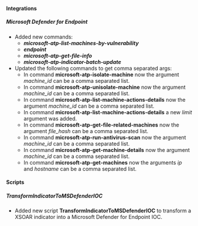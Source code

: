 
#### Integrations
##### Microsoft Defender for Endpoint
- Added new commands:
    - ***microsoft-atp-list-machines-by-vulnerability***
    - ***endpoint***
    - ***microsoft-atp-get-file-info***
    - ***microsoft-atp-indicator-batch-update***
- Updated the following commands to get comma separated args:
  - In command **microsoft-atp-isolate-machine** now the argument *machine_id* can be a comma separated list.
  - In command **microsoft-atp-unisolate-machine** now the argument *machine_id* can be a comma separated list.
  - In command **microsoft-atp-list-machine-actions-details** now the argument *machine_id* can be a comma separated list.
  - In command **microsoft-atp-list-machine-actions-details** a new *limit* argument was added.
  - In command **microsoft-atp-get-file-related-machines** now the argument *file_hash* can be a comma separated list.
  - In command **microsoft-atp-run-antivirus-scan** now the argument *machine_id* can be a comma separated list.
  - In command **microsoft-atp-get-machine-details** now the argument *machine_id* can be a comma separated list.
  - In command **microsoft-atp-get-machines** now the arguments *ip* and *hostname* can be a comma separated list.

#### Scripts
##### TransformIndicatorToMSDefenderIOC
- Added new script **TransformIndicatorToMSDefenderIOC** to transform a XSOAR indicator into a Microsoft Defender for Endpoint IOC.